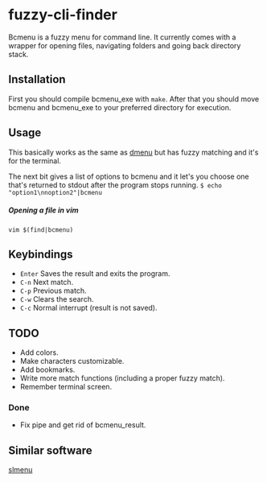 fuzzy-cli-finder
================

Bcmenu is a fuzzy menu for command line. It currently comes with a wrapper for
opening files, navigating folders and going back directory stack.

Installation
------------
First you should compile bcmenu\_exe with ``make``. After that you should move
bcmenu and bcmenu\_exe to your preferred directory for execution.

#####

Usage
-----

This basically works as the same as [dmenu](http://tools.suckless.org/dmenu/)
but has fuzzy matching and it's for the terminal.

The next bit gives a list of options to bcmenu and it let's you choose one
that's returned to stdout after the program stops running.
``
$ echo "option1\nnoption2"|bcmenu
``

##### Opening a file in vim
``
vim $(find|bcmenu)
``

<!--(
#### Opening a file from terminal: 
``````

#### Add the following to your `.zshrc` to engage the previous command with `C-t`:
```bindkey -s '^T' '^qbcmenu_files && vim $(bcmenu_result)\n'```

#### This one gets you to the directory you want:
```bindkey -s '^F' '^qbcmenu_dirs && cd "$(bcmenu_result)"\n'```
)-->
Keybindings
-----------

- `Enter` Saves the result and exits the program.
- `C-n` Next match.
- `C-p` Previous match.
- `C-w` Clears the search.
- `C-c` Normal interrupt (result is not saved).

TODO
----
- Add colors.
- Make characters customizable.
- Add bookmarks.
- Write more match functions (including a proper fuzzy match).
- Remember terminal screen.

### Done
- Fix pipe and get rid of bcmenu\_result.

Similar software
----------------
[slmenu](https://bitbucket.org/rafaelgg/slmenu)

